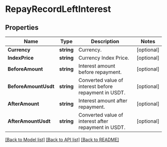# RepayRecordLeftInterest

## Properties

Name | Type | Description | Notes
------------ | ------------- | ------------- | -------------
**Currency** | **string** | Currency. | [optional] 
**IndexPrice** | **string** | Currency Index Price. | [optional] 
**BeforeAmount** | **string** | Interest amount before repayment. | [optional] 
**BeforeAmountUsdt** | **string** | Converted value of interest before repayment in USDT. | [optional] 
**AfterAmount** | **string** | Interest amount after repayment. | [optional] 
**AfterAmountUsdt** | **string** | Converted value of interest after repayment in USDT. | [optional] 

[[Back to Model list]](../README.md#documentation-for-models) [[Back to API list]](../README.md#documentation-for-api-endpoints) [[Back to README]](../README.md)


